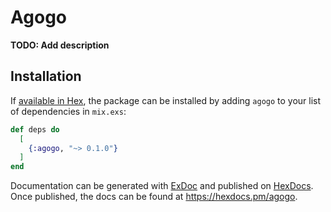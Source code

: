 # Agogo

**TODO: Add description**

## Installation

If [available in Hex](https://hex.pm/docs/publish), the package can be installed
by adding `agogo` to your list of dependencies in `mix.exs`:

```elixir
def deps do
  [
    {:agogo, "~> 0.1.0"}
  ]
end
```

Documentation can be generated with [ExDoc](https://github.com/elixir-lang/ex_doc)
and published on [HexDocs](https://hexdocs.pm). Once published, the docs can
be found at <https://hexdocs.pm/agogo>.


